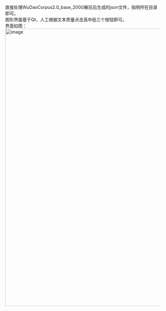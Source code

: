 直接处理WuDaoCorpus2.0_base_200G解压后生成的json文件，指明所在目录即可。 \
图形界面基于Qt，人工根据文本质量点击高中低三个按钮即可。 \
界面如图： \
<img width="804" height="899" alt="image" src="https://github.com/user-attachments/assets/5f753a5f-6678-4fba-bed0-68c392948e4f" />
